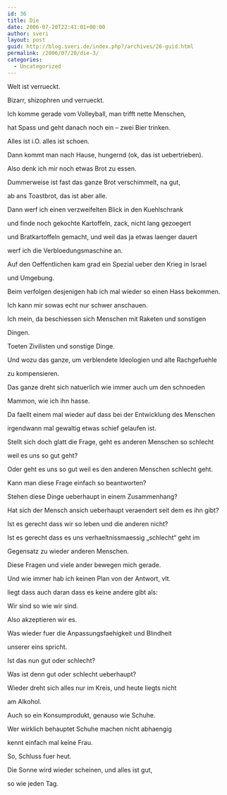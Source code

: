 ```yaml
---
id: 36
title: Die
date: 2006-07-20T22:41:01+00:00
author: sveri
layout: post
guid: http://blog.sveri.de/index.php?/archives/26-guid.html
permalink: /2006/07/20/die-3/
categories:
  - Uncategorized
---
```

Welt ist verrueckt.
  
Bizarr, shizophren und verrueckt.

Ich komme gerade vom Volleyball, man trifft nette Menschen,
  
hat Spass und geht danach noch ein &#8211; zwei Bier trinken.
  
Alles ist i.O. alles ist schoen.

Dann kommt man nach Hause, hungernd (ok, das ist uebertrieben).
  
Also denk ich mir noch etwas Brot zu essen.
  
Dummerweise ist fast das ganze Brot verschimmelt, na gut, 
  
ab ans Toastbrot, das ist aber alle.

Dann werf ich einen verzweifelten Blick in den Kuehlschrank
  
und finde noch gekochte Kartoffeln, zack, nicht lang gezoegert
  
und Bratkartoffeln gemacht, und weil das ja etwas laenger dauert
  
werf ich die Verbloedungsmaschine an.

Auf den Oeffentlichen kam grad ein Spezial ueber den Krieg in Israel
  
und Umgebung.
  
Beim verfolgen desjenigen hab ich mal wieder so einen Hass bekommen.
  
Ich kann mir sowas echt nur schwer anschauen.
  
Ich mein, da beschiessen sich Menschen mit Raketen und sonstigen
  
Dingen.
  
Toeten Zivilisten und sonstige Dinge.
  
Und wozu das ganze, um verblendete Ideologien und alte Rachgefuehle
  
zu kompensieren.
  
Das ganze dreht sich natuerlich wie immer auch um den schnoeden 
  
Mammon, wie ich ihn hasse.

Da faellt einem mal wieder auf dass bei der Entwicklung des Menschen
  
irgendwann mal gewaltig etwas schief gelaufen ist.

Stellt sich doch glatt die Frage, geht es anderen Menschen so schlecht
  
weil es uns so gut geht?
  
Oder geht es uns so gut weil es den anderen Menschen schlecht geht.
  
Kann man diese Frage einfach so beantworten?
  
Stehen diese Dinge ueberhaupt in einem Zusammenhang?
  
Hat sich der Mensch ansich ueberhaupt veraendert seit dem es ihn gibt?

Ist es gerecht dass wir so leben und die anderen nicht?
  
Ist es gerecht dass es uns verhaeltnissmaessig &#8222;schlecht&#8220; geht im 
  
Gegensatz zu wieder anderen Menschen.

Diese Fragen und viele ander bewegen mich gerade.
  
Und wie immer hab ich keinen Plan von der Antwort, vlt.
  
liegt dass auch daran dass es keine andere gibt als:
  
Wir sind so wie wir sind.
  
Also akzeptieren wir es.
  
Was wieder fuer die Anpassungsfaehigkeit und Blindheit 
  
unserer eins spricht.
  
Ist das nun gut oder schlecht?
  
Was ist denn gut oder schlecht ueberhaupt?

Wieder dreht sich alles nur im Kreis, und heute liegts nicht
  
am Alkohol.

Auch so ein Konsumprodukt, genauso wie Schuhe.
  
Wer wirklich behauptet Schuhe machen nicht abhaengig
  
kennt einfach mal keine Frau.

So, Schluss fuer heut.
  
Die Sonne wird wieder scheinen, und alles ist gut,
  
so wie jeden Tag.